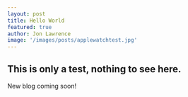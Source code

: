 ```yaml
---
layout: post
title: Hello World
featured: true
author: Jon Lawrence
image: '/images/posts/applewatchtest.jpg'
---
```


## This is only a test, nothing to see here.
New blog coming soon!
